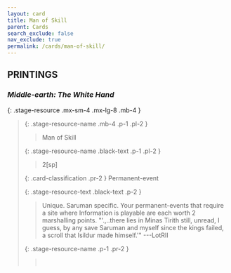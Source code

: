 ```yaml
---
layout: card
title: Man of Skill
parent: Cards
search_exclude: false
nav_exclude: true
permalink: /cards/man-of-skill/
---
```


## PRINTINGS


### _Middle-earth: The White Hand_

{: .stage-resource .mx-sm-4 .mx-lg-8 .mb-4 }
> {: .stage-resource-name .mb-4 .p-1 .pl-2 }
> > <div class="card-mp"></div>
> > <div class="card-name">Man of Skill</div>
>
> {: .stage-resource-name .black-text .p-1 .pl-2 }
> > 2[sp]
>
> {: .card-classification .pr-2 }
> Permanent-event
>
> {: .stage-resource-text .black-text .p-2 }
> > Unique. Saruman specific. Your permanent-events that require a site where Information is playable are each worth 2 marshalling points.  "'.,..there lies in Minas Tirith still, unread, I guess, by any save Saruman and myself since the kings failed, a scroll that Isildur made himself.'" ---LotRII 
> 
> {: .stage-resource-name .p-1 .pr-2 }
> > <div class="card-shield"></div>
> > <div class="card-corruption">&nbsp;</div>
